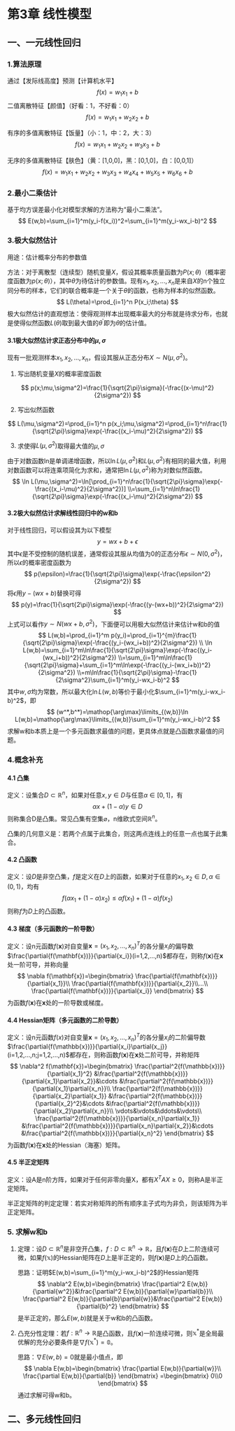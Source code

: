 # 第3章 线性模型

## 一、一元线性回归

### 1.算法原理

通过【发际线高度】预测【计算机水平】
$$
f(x)=w_1x_1+b
$$
二值离散特征【颜值】（好看：1，不好看：0）
$$
f(x)=w_1x_1+w_2x_2+b
$$


有序的多值离散特征【饭量】（小：1，中：2，大：3）
$$
f(x)=w_1x_1+w_2x_2+w_3x_3+b
$$


无序的多值离散特征【肤色】（黄：[1,0,0]，黑：[0,1,0]，白：[0,0,1]）
$$
f(x)=w_1x_1+w_2x_2+w_3x_3+w_4x_4+w_5x_5+w_6x_6+b
$$

### 2.最小二乘估计

基于均方误差最小化对模型求解的方法称为“最小二乘法”。
$$
E(w,b)=\sum_{i=1}^m(y_i-f(x_i))^2=\sum_{i=1}^m(y_i-wx_i-b)^2
$$

### 3.极大似然估计

用途：估计概率分布的参数值

方法：对于离散型（连续型）随机变量$X$，假设其概率质量函数为$P(x;\theta)$（概率密度函数为$p(x;\theta)$），其中$\theta$为待估计的参数值。现有$x_1,x_2,...,x_n$是来自$X$的n个独立同分布的样本，它们的联合概率是一个关于$\theta$的函数，也称为样本的似然函数。
$$
L(\theta)=\prod_{i=1}^n P(x_i;\theta)
$$
极大似然估计的直观想法：使得观测样本出现概率最大的分布就是待求分布，也就是使得似然函数$L(\theta)$取到最大值的$\theta^\prime$即为$\theta$的估计值。

#### 3.1极大似然估计求正态分布中的$\mu,\sigma$

现有一批观测样本$x_1,x_2,...,x_n$，假设其服从正态分布$X\sim N(\mu,\sigma^2)$。

1. 写出随机变量$X$的概率密度函数

$$
p(x;\mu,\sigma^2)=\frac{1}{\sqrt{2\pi}\sigma}(-\frac{(x-\mu)^2}{2\sigma^2})
$$

2. 写出似然函数

$$
L(\mu,\sigma^2)=\prod_{i=1}^n p(x_i;\mu,\sigma^2)=\prod_{i=1}^n\frac{1}{\sqrt{2\pi}\sigma}\exp(-\frac{(x_i-\mu)^2}{2\sigma^2})
$$

3. 求使得$L(\mu,\sigma^2)$取得最大值的$\mu,\sigma$

由于对数函数ln是单调递增函数，所以$\ln L(\mu,\sigma^2)$和$L(\mu,\sigma^2)$有相同的最大值，利用对数函数可以将连乘项简化为求和，通常把$\ln L(\mu,\sigma^2)$称为对数似然函数。
$$
\ln L(\mu,\sigma^2)=\ln[\prod_{i=1}^n\frac{1}{\sqrt{2\pi}\sigma}\exp(-\frac{(x_i-\mu)^2}{2\sigma^2})]
\\=\sum_{i=1}^n\ln\frac{1}{\sqrt{2\pi}\sigma}\exp(-\frac{(x_i-\mu)^2}{2\sigma^2})
$$


#### 3.2极大似然估计求解线性回归中的w和b

对于线性回归，可以假设其为以下模型
$$
y=wx+b+\epsilon
$$
其中$\epsilon$是不受控制的随机误差，通常假设其服从均值为0的正态分布$\epsilon \sim N(0,\sigma^2)$，所以$\epsilon$的概率密度函数为
$$
p(\epsilon)=\frac{1}{\sqrt{2\pi}\sigma}\exp(-\frac{\epsilon^2}{2\sigma^2})
$$
将$\epsilon$用$y-(wx+b)$替换可得
$$
p(y)=\frac{1}{\sqrt{2\pi}\sigma}\exp(-\frac{(y-(wx+b))^2}{2\sigma^2})
$$
上式可以看作$y \sim N(wx+b,\sigma^2)$，下面便可以用极大似然估计来估计w和b的值
$$
L(w,b)=\prod_{i=1}^m p(y_i)=\prod_{i=1}^{m}\frac{1}{\sqrt{2\pi}\sigma}\exp(-\frac{(y_i-(wx_i+b))^2}{2\sigma^2})
\\
\ln L(w,b)=\sum_{i=1}^m\ln\frac{1}{\sqrt{2\pi}\sigma}\exp(-\frac{(y_i-(wx_i+b))^2}{2\sigma^2})
\\=\sum_{i=1}^m\ln\frac{1}{\sqrt{2\pi}\sigma}+\sum_{i=1}^m\ln\exp(-\frac{(y_i-(wx_i+b))^2}{2\sigma^2})
\\=m\ln\frac{1}{\sqrt{2\pi}\sigma}-\frac{1}{2\sigma^2}\sum_{i=1}^m(y_i-wx_i-b)^2
$$
其中$w,\sigma$均为常数，所以最大化$\ln L(w,b)$等价于最小化$\sum_{i=1}^m(y_i-wx_i-b)^2$，即
$$
(w^*,b^*)=\mathop{\arg\max}\limits_{(w,b)}\ln L(w,b)=\mathop{\arg\max}\limits_{(w,b)}\sum_{i=1}^m(y_i-wx_i-b)^2
$$
求解w和b本质上是一个多元函数求最值的问题，更具体点就是凸函数求最值的问题。

### 4.概念补充

#### 4.1 凸集

定义：设集合$D\subset\mathbb{R}^n$，如果对任意$x,y\in D$与任意$\alpha\in[0,1]$，有
$$
\alpha x+(1-\alpha)y\in D
$$
则称集合D是凸集。常见凸集有空集$\varnothing$，n维欧式空间$\mathbb{R}^n$。

凸集的几何意义是：若两个点属于此集合，则这两点连线上的任意一点也属于此集合。

#### 4.2 凸函数

定义：设$D$是非空凸集，$f$是定义在$D$上的函数，如果对于任意的$x_1,x_2\in D, \alpha\in(0,1)$，均有
$$
f(\alpha x_1+(1-\alpha)x_2)\leq\alpha f(x_1)+(1-\alpha)f(x_2)
$$
则称$f$为$D$上的凸函数。

#### 4.3 梯度（多元函数的一阶导数）

定义：设n元函数$f(\mathbf{x})$对自变量$\mathbf{x}=(x_1,x_2,...,x_n)^T$的各分量$x_i$的偏导数$\frac{\partial{f(\mathbf{x})}}{\partial{x_i}}(i=1,2,...,n)$都存在，则称$f(\mathbf{x})$在$\mathbf{x}$处一阶可导，并称向量
$$
\nabla f(\mathbf{x})=\begin{bmatrix}
\frac{\partial{f(\mathbf{x})}}{\partial{x_1}}\\
\frac{\partial{f(\mathbf{x})}}{\partial{x_2}}\\...\\
\frac{\partial{f(\mathbf{x})}}{\partial{x_i}}
\end{bmatrix}
$$
为函数$f(\mathbf{x})$在$\mathbf{x}$处的一阶导数或梯度。

#### 4.4 Hessian矩阵（多元函数的二阶导数）

定义：设n元函数$f(x)$对自变量$\mathbf{x}=(x_1,x_2,...,x_n)^T$的各分量$x_i$的二阶偏导数$\frac{\partial{f(\mathbb{x})}}{\partial{x_i}\partial{x_j}}(i=1,2,...,n;j=1,2,...,n)$都存在，则称函数$f(\mathbf{x})$在$\mathbf{x}$处二阶可导，并称矩阵
$$
\nabla^2 f(\mathbf{x})=\begin{bmatrix}
\frac{\partial^2{f(\mathbb{x})}}{\partial{x_1}^2}
&\frac{\partial^2{f(\mathbb{x})}}{\partial{x_1}\partial{x_2}}&\cdots
&\frac{\partial^2{f(\mathbb{x})}}{\partial{x_1}\partial{x_n}}\\
\frac{\partial^2{f(\mathbb{x})}}{\partial{x_2}\partial{x_1}}
&\frac{\partial^2{f(\mathbb{x})}}{\partial{x_2}^2}&\cdots
&\frac{\partial^2{f(\mathbb{x})}}{\partial{x_2}\partial{x_n}}\\
\vdots&\vdots&\ddots&\vdots\\
\frac{\partial^2{f(\mathbb{x})}}{\partial{x_n}\partial{x_1}}
&\frac{\partial^2{f(\mathbb{x})}}{\partial{x_n}\partial{x_2}}&\cdots
&\frac{\partial^2{f(\mathbb{x})}}{\partial{x_n}^2}
\end{bmatrix}
$$
为函数$f(\mathbf{x})$在$\mathbf{x}$处的Hessian（海塞）矩阵。

#### 4.5 半正定矩阵

定义：设A是n阶方阵，如果对于任何非零向量X，都有$X^{T}AX\geq 0$，则称A是半正定矩阵。

半正定矩阵的判定定理：若实对称矩阵的所有顺序主子式均为非负，则该矩阵为半正定矩阵。

### 5. 求解w和b

1. 定理：设$D\subset\mathbb{R}^n$是非空开凸集，$f:D\subset\mathbb{R}^n \rightarrow\mathbb{R}$，且$f(\mathbf{x})$在$D$上二阶连续可微，如果$f(\mathbb{x})$的Hessian矩阵在$D$上是半正定的，则$f(\mathbf{x})$是$D$上的凸函数。

   思路：证明$E(w,b)=\sum_{i=1}^m(y_i-wx_i-b)^2$的Hessian矩阵
   $$
   \nabla^2 E(w,b)=\begin{bmatrix}
   \frac{\partial^2 E(w,b)}{\partial{w^2}}&\frac{\partial^2 E(w,b)}{\partial{w}\partial{b}}\\
   \frac{\partial^2 E(w,b)}{\partial{b}\partial{w}}&\frac{\partial^2 E(w,b)}{\partial{b}^2}
   \end{bmatrix}
   $$
   是半正定的，那么$E(w,b)$就是关于w和b的凸函数。

2. 凸充分性定理：若$f:\mathbb{R}^n \rightarrow\mathbb{R}$是凸函数，且$f(\mathbf{x})$一阶连续可微，则$\mathbb{x}^*$是全局最优解的充分必要条件是$\nabla f(\mathbb{x}^*)=\mathbb{0}$。

   思路：$\nabla E(w,b)=0$就是最小值点，即
   $$
   \nabla E(w,b)=\begin{bmatrix}
   \frac{\partial E(w,b)}{\partial{w}}\\
   \frac{\partial E(w,b)}{\partial{b}}
   \end{bmatrix}
   =\begin{bmatrix}
   0\\0
   \end{bmatrix}
   $$
   通过求解可得w和b。

## 二、多元线性回归

